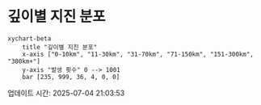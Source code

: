 # 깊이별 지진 분포

```mermaid
xychart-beta
    title "깊이별 지진 분포"
    x-axis ["0-10km", "11-30km", "31-70km", "71-150km", "151-300km", "300km+"]
    y-axis "발생 횟수" 0 --> 1001
    bar [235, 999, 36, 4, 0, 0]
```

업데이트 시간: 2025-07-04 21:03:53

